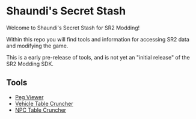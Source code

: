 # Shaundi's Secret Stash
Welcome to Shaundi's Secret Stash for SR2 Modding!

Within this repo you will find tools and information for accessing SR2 data and modifying the game.

This is a early pre-release of tools, and is not yet an "initial release" of the SR2 Modding SDK.

## Tools
- [Peg Viewer](tools/viewers/)
- [Vehicle Table Cruncher](tools/vehicle_cruncher)
- [NPC Table Cruncher](tools/npc_cruncher)


